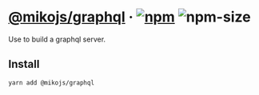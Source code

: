 # [@mikojs/graphql][website] · <!-- badges.start -->[![npm][npm-image]][npm-link] ![npm-size][npm-size-image]

[npm-image]: https://img.shields.io/npm/v/@mikojs/graphql.svg
[npm-link]: https://www.npmjs.com/package/@mikojs/graphql
[npm-size-image]: https://img.shields.io/bundlephobia/minzip/@mikojs/graphql.svg

<!-- badges.end -->

[website]: https://mikojs.github.io/core/graphql

Use to build a graphql server.

## Install

```sh
yarn add @mikojs/graphql
```
